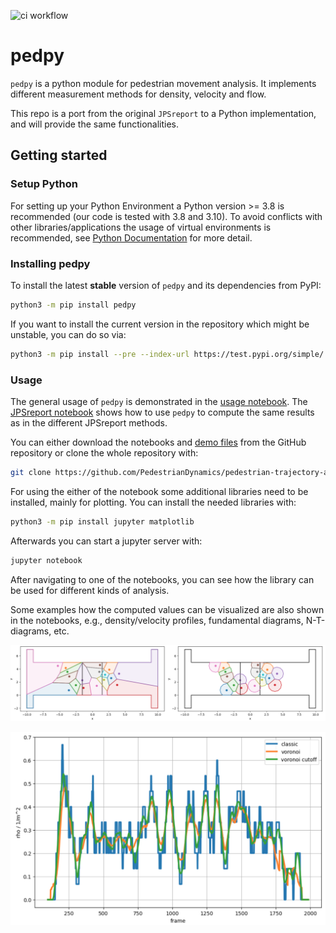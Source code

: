 ![ci workflow](https://github.com/PedestrianDynamics/pedestrian-trajectory-analyzer/actions/workflows/ci.yml/badge.svg)

# pedpy

`pedpy` is a python module for pedestrian movement analysis. 
It implements different measurement methods for density, velocity and flow.

This repo is a port from the original `JPSreport` to a Python implementation, and will provide the same functionalities.

## Getting started
### Setup Python
For setting up your Python Environment a Python version >= 3.8 is recommended (our code is tested with 3.8 and 3.10).
To avoid conflicts with other libraries/applications the usage of virtual environments is recommended, see [Python Documentation](https://docs.python.org/3/library/venv.html) for more detail.

### Installing pedpy
To install the latest **stable** version of `pedpy` and its dependencies from PyPI:
```bash
python3 -m pip install pedpy
```

If you want to install the current version in the repository which might be unstable, you can do so via:
```bash
python3 -m pip install --pre --index-url https://test.pypi.org/simple/ --extra-index-url https://pypi.org/simple/ pedpy
```

### Usage

The general usage of `pedpy` is demonstrated in the [usage notebook](usage.ipynb).
The [JPSreport notebook](jpsreport.ipynb) shows how to use `pedpy` to compute the same results as in the different JPSreport methods.

You can either download the notebooks and [demo files](demos/) from the GitHub repository or clone the whole repository with:
```bash 
git clone https://github.com/PedestrianDynamics/pedestrian-trajectory-analyzer.git
```

For using the either of the notebook some additional libraries need to be installed, mainly for plotting.
You can install the needed libraries with:

```bash
python3 -m pip install jupyter matplotlib
```

Afterwards you can start a jupyter server with:
```bash
jupyter notebook
```

After navigating to one of the notebooks, you can see how the library can be used for different kinds of analysis.

Some examples how the computed values can be visualized are also shown in the notebooks, e.g., density/velocity profiles, fundamental diagrams, N-T-diagrams, etc.

![voronoi](figs/voronoi_diagrams.png)

![density](figs/density_comparison.png)
